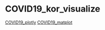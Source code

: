 # COVID19_kor_visualize

[COVID19_plotly](https://colab.research.google.com/drive/15nIpSqoY5Zc_4V8VJzt1fzW5TS0KeAJm)
[COVID19_matplot](https://drive.google.com/open?id=1FjuzbdqCW-1PZKXWchwa7VxZKY8n5KBg)
